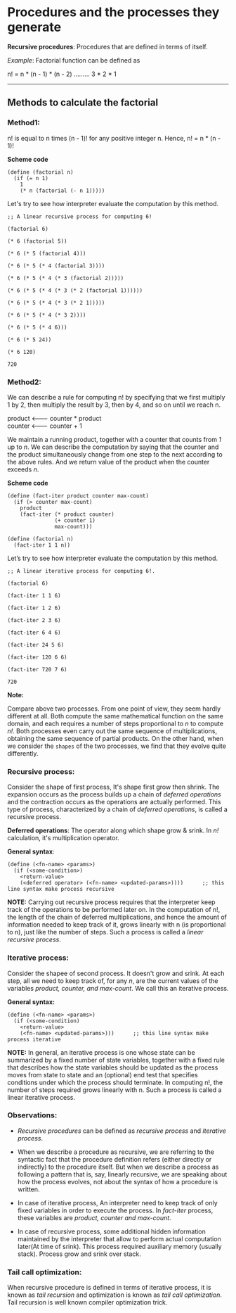 # Procedures and the processes they generate

**Recursive procedures**: Procedures that are defined in terms of itself.

*Example*: Factorial function can be defined as

n! = n * (n - 1) * (n - 2) ......... 3 * 2 * 1

---
## Methods to calculate the factorial

### Method1: 
n! is equal to n times (n - 1)! for any positive integer n. Hence, n! = n * (n - 1)!

**Scheme code**

```
(define (factorial n)
  (if (= n 1)
    1
    (* n (factorial (- n 1)))))
```

Let's try to see how interpreter evaluate the computation by this method. 

```
;; A linear recursive process for computing 6!

(factorial 6)

(* 6 (factorial 5))

(* 6 (* 5 (factorial 4)))

(* 6 (* 5 (* 4 (factorial 3))))

(* 6 (* 5 (* 4 (* 3 (factorial 2)))))

(* 6 (* 5 (* 4 (* 3 (* 2 (factorial 1))))))

(* 6 (* 5 (* 4 (* 3 (* 2 1)))))

(* 6 (* 5 (* 4 (* 3 2))))

(* 6 (* 5 (* 4 6)))

(* 6 (* 5 24))

(* 6 120)

720
```

### Method2:

We can describe a rule for computing n! by specifying that we first multiply 1 by 2, then multiply the result by 3, then by 4, and so on until we reach n. 

product <--- counter \* product \
counter <--- counter + 1

We maintain a running product, together with a counter that counts from *1* up to *n*. We can describe the computation by saying that the counter and the product simultaneously change from one step to the next according to the above rules. And we return value of the product when the counter exceeds *n*.

**Scheme code**
```
(define (fact-iter product counter max-count)
  (if (> counter max-count)
    product
    (fact-iter (* product counter)
               (+ counter 1)
               max-count)))

(define (factorial n)
  (fact-iter 1 1 n))
```

Let’s try to see how interpreter evaluate the computation by this method.

```
;; A linear iterative process for computing 6!.

(factorial 6)

(fact-iter 1 1 6)

(fact-iter 1 2 6)

(fact-iter 2 3 6)

(fact-iter 6 4 6)

(fact-iter 24 5 6)

(fact-iter 120 6 6)

(fact-iter 720 7 6)

720
```

**Note:**

Compare above two processes. From one point of view, they seem hardly different at all. Both compute the same mathematical function on the same domain, and each requires a number of steps proportional to *n* to compute *n!*. Both processes even carry out the same sequence of multiplications, obtaining the same sequence of partial products. On the other hand, when we consider the `shapes` of the two processes, we find that they evolve quite differently.

### Recursive process:

Consider the shape of first process, It's shape first grow then shrink. The expansion occurs as the process builds up a chain of *deferred operations* and the contraction occurs as the operations are actually performed. This type of process, characterized by a chain of *deferred operations*, is called a recursive process.

**Deferred operations**: The operator along which shape grow & srink. In *n!* calculation, it's multiplication operator.

**General syntax**:
```
(define (<fn-name> <params>)
  (if (<some-condition>)
    <return-value>
    (<deferred operator> (<fn-name> <updated-params>))))      ;; this line syntax make process recursive
```

**NOTE:** Carrying out recursive process requires that the interpreter keep track of the operations to be performed later on. In the computation of n!, the length of the chain of deferred multiplications, and hence the amount of information needed to keep track of it, grows linearly with n (is proportional to n), just like the number of steps. Such a process is called a *linear recursive process*.

### Iterative process:

Consider the shapee of second process. It doesn't grow and srink. At each step, all we need to keep track of, for any *n*, are the current values of the variables *product, counter, and max-count*. We call this an iterative process.

**General syntax:**
```
(define (<fn-name> <params>)
  (if (<some-condition)
    <return-value>
    (<fn-name> <updated-params>)))      ;; this line syntax make process iterative
```

**NOTE:**  In general, an iterative process is one whose state can be summarized by a fixed number of state variables, together with a fixed rule that describes how the state variables should be updated as the process moves from state to state and an (optional) end test that specifies conditions under which the process should terminate. In computing n!, the number of steps required grows linearly with n. Such a process is called a linear iterative process.

### Observations:
- *Recursive procedures* can be defined as *recursive process* and *iterative process*.

- When we describe a procedure as recursive, we are referring to the syntactic fact that the procedure definition refers (either directly or indirectly) to the procedure itself. But when we describe a process as following a pattern that is, say, linearly recursive, we are speaking about how the process evolves, not about the syntax of how a procedure is written.

- In case of iterative process,  An interpreter need to keep track of only fixed variables in order to execute the process. In *fact-iter* process, these variables are *product, counter and max-count*.

- In case of recursive process, some additional hidden information maintained by the interpreter that allow to perform actual computation later(At time of srink). This process required auxiliary memory (usually stack). Process grow and srink over stack.

### Tail call optimization:

When recursive procedure is defined in terms of iterative process, it is known as *tail recursion* and optimization is known as *tail call optimization*. Tail recursion is well known compiler optimization trick.
